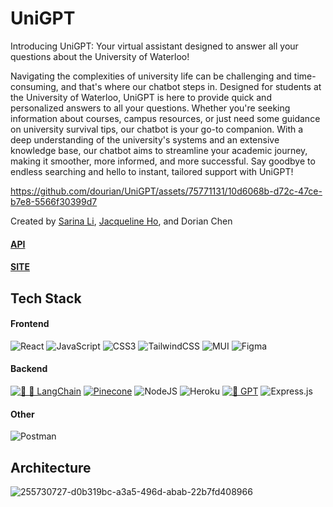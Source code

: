 # UniGPT
Introducing UniGPT: Your virtual assistant designed to answer all your questions about the University of Waterloo! 

Navigating the complexities of university life can be challenging and time-consuming, and that's where our chatbot steps in. Designed for students at the University of Waterloo, UniGPT is here to provide quick and personalized answers to all your questions. Whether you're seeking information about courses, campus resources, or just need some guidance on university survival tips, our chatbot is your go-to companion. With a deep understanding of the university's systems and an extensive knowledge base, our chatbot aims to streamline your academic journey, making it smoother, more informed, and more successful. Say goodbye to endless searching and hello to instant, tailored support with UniGPT!



https://github.com/dourian/UniGPT/assets/75771131/10d6068b-d72c-47ce-b7e8-5566f30399d7



Created by [Sarina Li](https://github.com/sarinali), [Jacqueline Ho](https://github.com/jho426), and Dorian Chen

#### [API](https://unigpt-c074044c0e9d.herokuapp.com/)
#### [SITE](https://universitygpt-43101.web.app/)

## Tech Stack

#### Frontend
![React](https://img.shields.io/badge/react-%2320232a.svg?style=for-the-badge&logo=react&logoColor=%2361DAFB)
![JavaScript](https://img.shields.io/badge/javascript-%23323330.svg?style=for-the-badge&logo=javascript&logoColor=%23F7DF1E)
![CSS3](https://img.shields.io/badge/css3-%231572B6.svg?style=for-the-badge&logo=css3&logoColor=white)
![TailwindCSS](https://img.shields.io/badge/tailwindcss-%2338B2AC.svg?style=for-the-badge&logo=tailwind-css&logoColor=white)
![MUI](https://img.shields.io/badge/MUI-%230081CB.svg?style=for-the-badge&logo=mui&logoColor=white)
![Figma](https://img.shields.io/badge/Figma-F24E1E?style=for-the-badge&logo=figma&logoColor=white)

#### Backend
[![🦜 🔗 LangChain](https://img.shields.io/badge/🦜%20🔗-LangChain-brightgreen)](https://www.langchain.com/)
[![Pinecone](https://img.shields.io/badge/-Pinecone-blue)](https://www.pinecone.io/)
![NodeJS](https://img.shields.io/badge/node.js-6DA55F?style=for-the-badge&logo=node.js&logoColor=white)
![Heroku](https://img.shields.io/badge/heroku-%23430098.svg?style=for-the-badge&logo=heroku&logoColor=white)
[![🤖 GPT](https://img.shields.io/badge/🤖%20GPT-darkgrey)](https://platform.openai.com/docs/guides/gpt)
![Express.js](https://img.shields.io/badge/express.js-%23404d59.svg?style=for-the-badge&logo=express&logoColor=%2361DAFB)

#### Other
![Postman](https://img.shields.io/badge/Postman-FF6C37?style=for-the-badge&logo=Postman&logoColor=white)


## Architecture
![255730727-d0b319bc-a3a5-496d-abab-22b7fd408966](https://github.com/dourian/UniGPT/assets/75771131/4f5b625c-4d8c-4076-b40d-69392903ba3c)
